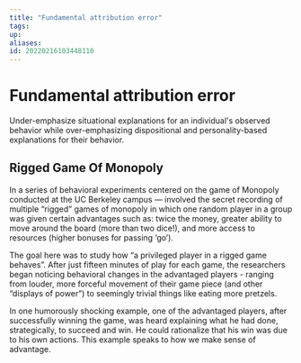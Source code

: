 ```yaml
---
title: "Fundamental attribution error"
tags: 
up: 
aliases:
id: 20220216103448110
---
```


# Fundamental attribution error

Under-emphasize situational explanations for an individual's observed behavior while over-emphasizing dispositional and personality-based explanations for their behavior.

## Rigged Game Of Monopoly

In a series of behavioral experiments centered on the game of Monopoly conducted at the UC Berkeley campus — involved the secret recording of multiple “rigged” games of monopoly in which one random player in a group was given certain advantages such as: twice the money, greater ability to move around the board (more than two dice!), and more access to resources (higher bonuses for passing ‘go’).

The goal here was to study how “a privileged player in a rigged game behaves”. After just fifteen minutes of play for each game, the researchers began noticing behavioral changes in the advantaged players - ranging from louder, more forceful movement of their game piece (and other “displays of power”) to seemingly trivial things like eating more pretzels.

In one humorously shocking example, one of the advantaged players, after successfully winning the game, was heard explaining what he had done, strategically, to succeed and win. He could rationalize that his win was due to his own actions. This example speaks to how we make sense of advantage.